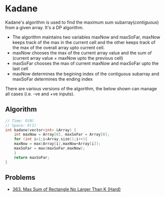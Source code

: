 # Kadane

Kadane's algorithm is used to find the maximum sum subarray(*contiguous*) from a given array. It's a DP algorithm.

* The algorithm maintains two variables maxNow and maxSoFar, maxNow keeps track of the max in the current cell and the other keeps track of the max of the overall array upto current cell.
* maxNow chooses the max of the current array value and the sum of (current array value + maxNow upto the previous cell)
* maxSoFar chooses the max of current maxNow and maxSoFar upto the last cell
* maxNow determines the begining index of the contiguous subarray and maxSoFar determines the ending index

There are various versions of the algorithm, the below shown can manage all cases (i.e. -ve and +ve inputs).

## Algorithm

```cpp
// Time: O(N)
// Space: O(1)
int kadane(vector<int> &Array) {
    int maxNow = Array[0], maxSoFar = Array[0];
    for (int i=1;i<Array.size();i++){
	maxNow = max(Array[i],maxNow+Array[i]);
	maxSoFar = max(maxSoFar,maxNow);
    }
    return maxSoFar;
}
```

## Problems

* [363. Max Sum of Rectangle No Larger Than K (Hard)](https://leetcode.com/problems/max-sum-of-rectangle-no-larger-than-k/solution/)
